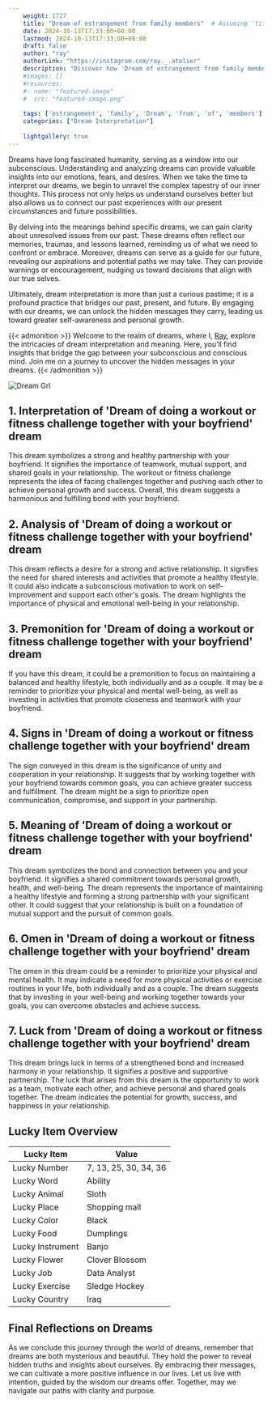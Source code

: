 ```yaml
---
    weight: 1727
    title: "Dream of estrangement from family members"  # Assuming 'title' column exists
    date: 2024-10-13T17:33:00+08:00
    lastmod: 2024-10-13T17:33:00+08:00
    draft: false
    author: "ray"
    authorLink: "https://instagram.com/ray._.atelier"
    description: "Discover how 'Dream of estrangement from family members' can interpret your future and uncover its significant meanings in your life."
    #images: []
    #resources:
    #- name: "featured-image"
    #  src: "featured-image.png"
    
    tags: ['estrangement', 'family', 'Dream', 'from', 'of', 'members']
    categories: ["Dream Interpretation"]
    
    lightgallery: true
---
```

    
Dreams have long fascinated humanity, serving as a window into our subconscious. Understanding and analyzing dreams can provide valuable insights into our emotions, fears, and desires. When we take the time to interpret our dreams, we begin to unravel the complex tapestry of our inner thoughts. This process not only helps us understand ourselves better but also allows us to connect our past experiences with our present circumstances and future possibilities.

By delving into the meanings behind specific dreams, we can gain clarity about unresolved issues from our past. These dreams often reflect our memories, traumas, and lessons learned, reminding us of what we need to confront or embrace. Moreover, dreams can serve as a guide for our future, revealing our aspirations and potential paths we may take. They can provide warnings or encouragement, nudging us toward decisions that align with our true selves.

Ultimately, dream interpretation is more than just a curious pastime; it is a profound practice that bridges our past, present, and future. By engaging with our dreams, we can unlock the hidden messages they carry, leading us toward greater self-awareness and personal growth.

{{< admonition >}}
Welcome to the realm of dreams, where I, [Ray](https://instagram.com/ray._.atelier), explore the intricacies of dream interpretation and meaning. Here, you’ll find insights that bridge the gap between your subconscious and conscious mind. Join me on a journey to uncover the hidden messages in your dreams.
{{< /admonition >}}

![Dream Grl](https://cdn.pixabay.com/photo/2017/11/02/03/35/gothic-2910057_1280.jpg "Dream Grl")

## 1. Interpretation of 'Dream of doing a workout or fitness challenge together with your boyfriend' dream
 This dream symbolizes a strong and healthy partnership with your boyfriend. It signifies the importance of teamwork, mutual support, and shared goals in your relationship. The workout or fitness challenge represents the idea of facing challenges together and pushing each other to achieve personal growth and success. Overall, this dream suggests a harmonious and fulfilling bond with your boyfriend.

## 2. Analysis of 'Dream of doing a workout or fitness challenge together with your boyfriend' dream
 This dream reflects a desire for a strong and active relationship. It signifies the need for shared interests and activities that promote a healthy lifestyle. It could also indicate a subconscious motivation to work on self-improvement and support each other's goals. The dream highlights the importance of physical and emotional well-being in your relationship.

## 3. Premonition for 'Dream of doing a workout or fitness challenge together with your boyfriend' dream
 If you have this dream, it could be a premonition to focus on maintaining a balanced and healthy lifestyle, both individually and as a couple. It may be a reminder to prioritize your physical and mental well-being, as well as investing in activities that promote closeness and teamwork with your boyfriend.

## 4. Signs in 'Dream of doing a workout or fitness challenge together with your boyfriend' dream
 The sign conveyed in this dream is the significance of unity and cooperation in your relationship. It suggests that by working together with your boyfriend towards common goals, you can achieve greater success and fulfillment. The dream might be a sign to prioritize open communication, compromise, and support in your partnership.

## 5. Meaning of 'Dream of doing a workout or fitness challenge together with your boyfriend' dream
 This dream symbolizes the bond and connection between you and your boyfriend. It signifies a shared commitment towards personal growth, health, and well-being. The dream represents the importance of maintaining a healthy lifestyle and forming a strong partnership with your significant other. It could suggest that your relationship is built on a foundation of mutual support and the pursuit of common goals.

## 6. Omen in 'Dream of doing a workout or fitness challenge together with your boyfriend' dream
 The omen in this dream could be a reminder to prioritize your physical and mental health. It may indicate a need for more physical activities or exercise routines in your life, both individually and as a couple. The dream suggests that by investing in your well-being and working together towards your goals, you can overcome obstacles and achieve success.

## 7. Luck from 'Dream of doing a workout or fitness challenge together with your boyfriend' dream
 This dream brings luck in terms of a strengthened bond and increased harmony in your relationship. It signifies a positive and supportive partnership. The luck that arises from this dream is the opportunity to work as a team, motivate each other, and achieve personal and shared goals together. The dream indicates the potential for growth, success, and happiness in your relationship.

## Lucky Item Overview
| Lucky Item          | Value              |
|---------------|--------------------|
| Lucky Number        | 7, 13, 25, 30, 34, 36  |
| Lucky Word          | Ability |
| Lucky Animal        | Sloth |
| Lucky Place         | Shopping mall     |
| Lucky Color         | Black     |
| Lucky Food          | Dumplings      |
| Lucky Instrument    | Banjo |
| Lucky Flower        | Clover Blossom    |
| Lucky Job           | Data Analyst       |
| Lucky Exercise      | Sledge Hockey  |
| Lucky Country       | Iraq    |


##  Final Reflections on Dreams

As we conclude this journey through the world of dreams, remember that dreams are both mysterious and beautiful. They hold the power to reveal hidden truths and insights about ourselves. By embracing their messages, we can cultivate a more positive influence in our lives. Let us live with intention, guided by the wisdom our dreams offer. Together, may we navigate our paths with clarity and purpose.
